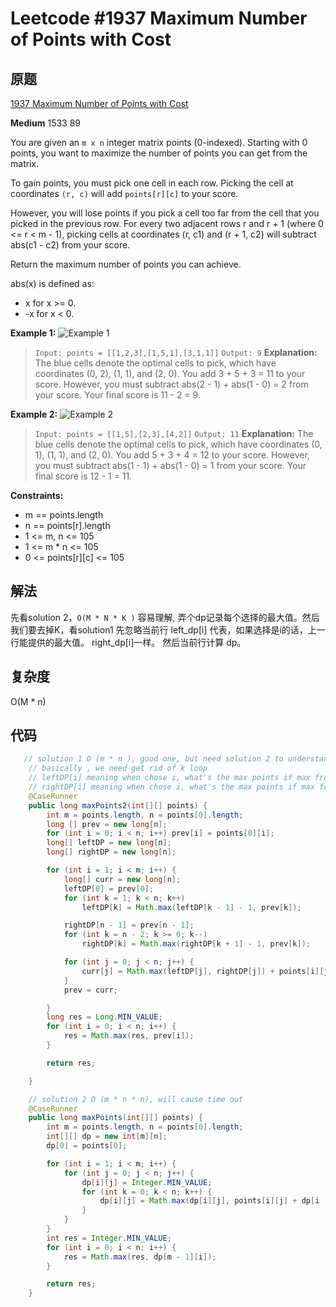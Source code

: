 # Leetcode #1937 Maximum Number of Points with Cost

## 原题

[1937 Maximum Number of Points with Cost](https://leetcode.com/problems/maximum-number-of-points-with-cost/)

**Medium** 1533 89

You are given an `m x n` integer matrix points (0-indexed). Starting with 0 points, you want to maximize the number of points you can get from the matrix.

To gain points, you must pick one cell in each row. Picking the cell at coordinates `(r, c)` will add `points[r][c]` to your score.

However, you will lose points if you pick a cell too far from the cell that you picked in the previous row. For every two adjacent rows r and r + 1 (where 0 <= r < m - 1), picking cells at coordinates (r, c1) and (r + 1, c2) will subtract abs(c1 - c2) from your score.

Return the maximum number of points you can achieve.

abs(x) is defined as:

* x for x >= 0.
* -x for x < 0.
 

**Example 1:**
![Example 1](https://assets.leetcode.com/uploads/2021/07/12/screenshot-2021-07-12-at-13-40-26-diagram-drawio-diagrams-net.png)

> `Input: points = [[1,2,3],[1,5,1],[3,1,1]]`
`Output: 9`
**Explanation:**
The blue cells denote the optimal cells to pick, which have coordinates (0, 2), (1, 1), and (2, 0).
You add 3 + 5 + 3 = 11 to your score.
However, you must subtract abs(2 - 1) + abs(1 - 0) = 2 from your score.
Your final score is 11 - 2 = 9.

**Example 2:**
![Example 2](https://assets.leetcode.com/uploads/2021/07/12/screenshot-2021-07-12-at-13-42-14-diagram-drawio-diagrams-net.png)

> `Input: points = [[1,5],[2,3],[4,2]]`
`Output: 11`
**Explanation:**
The blue cells denote the optimal cells to pick, which have coordinates (0, 1), (1, 1), and (2, 0).
You add 5 + 3 + 4 = 12 to your score.
However, you must subtract abs(1 - 1) + abs(1 - 0) = 1 from your score.
Your final score is 12 - 1 = 11.
 
**Constraints:**

* m == points.length
* n == points[r].length
* 1 <= m, n <= 105
* 1 <= m * n <= 105
* 0 <= points[r][c] <= 105

## 解法

先看solution 2，`O(M * N * K )` 容易理解, 弄个dp记录每个选择的最大值。然后我们要去掉K，看solution1
先忽略当前行
left_dp[i] 代表，如果选择是i的话，上一行能提供的最大值。
right_dp[i]一样。
然后当前行计算 dp。


## 复杂度

O(M * n)

## 代码

```Java
   // solution 1 O (m * n ), good one, but need solution 2 to understand why
    // basically , we need get rid of k loop
    // leftDP[i] meaning when chose i, what's the max points if max from left side
    // rightDP[i] meaning when chose i, what's the max points if max from rhgt side
    @CaseRunner
    public long maxPoints2(int[][] points) {
        int m = points.length, n = points[0].length;
        long [] prev = new long[n];
        for (int i = 0; i < n; i++) prev[i] = points[0][i];
        long[] leftDP = new long[n];
        long[] rightDP = new long[n];

        for (int i = 1; i < m; i++) {
            long[] curr = new long[n];
            leftDP[0] = prev[0];
            for (int k = 1; k < n; k++)
                leftDP[k] = Math.max(leftDP[k - 1] - 1, prev[k]);

            rightDP[n - 1] = prev[n - 1];
            for (int k = n - 2; k >= 0; k--)
                rightDP[k] = Math.max(rightDP[k + 1] - 1, prev[k]);

            for (int j = 0; j < n; j++) {
                curr[j] = Math.max(leftDP[j], rightDP[j]) + points[i][j];
            }
            prev = curr;

        }
        long res = Long.MIN_VALUE;
        for (int i = 0; i < n; i++) {
            res = Math.max(res, prev[i]);
        }

        return res;

    }

    // solution 2 O (m * n * n), will cause time out
    @CaseRunner
    public long maxPoints(int[][] points) {
        int m = points.length, n = points[0].length;
        int[][] dp = new int[m][n];
        dp[0] = points[0];

        for (int i = 1; i < m; i++) {
            for (int j = 0; j < n; j++) {
                dp[i][j] = Integer.MIN_VALUE;
                for (int k = 0; k < n; k++) {
                    dp[i][j] = Math.max(dp[i][j], points[i][j] + dp[i - 1][k] - Math.abs(k - j));
                }
            }
        }
        int res = Integer.MIN_VALUE;
        for (int i = 0; i < n; i++) {
            res = Math.max(res, dp[m - 1][i]);
        }

        return res;
    }

```
